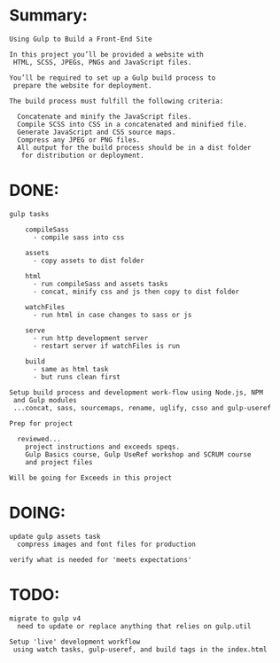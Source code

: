 # Summary:

    Using Gulp to Build a Front-End Site

    In this project you’ll be provided a website with
     HTML, SCSS, JPEGs, PNGs and JavaScript files.

    You’ll be required to set up a Gulp build process to
     prepare the website for deployment.

    The build process must fulfill the following criteria:

      Concatenate and minify the JavaScript files.
      Compile SCSS into CSS in a concatenated and minified file.
      Generate JavaScript and CSS source maps.
      Compress any JPEG or PNG files.
      All output for the build process should be in a dist folder
       for distribution or deployment.

# DONE:  

    gulp tasks

        compileSass
          - compile sass into css

        assets
          - copy assets to dist folder

        html
          - run compileSass and assets tasks
          - concat, minify css and js then copy to dist folder

        watchFiles
          - run html in case changes to sass or js

        serve
          - run http development server
          - restart server if watchFiles is run

        build
          - same as html task
          - but runs clean first

    Setup build process and development work-flow using Node.js, NPM
     and Gulp modules
     ...concat, sass, sourcemaps, rename, uglify, csso and gulp-useref

    Prep for project

      reviewed...
        project instructions and exceeds speqs.
        Gulp Basics course, Gulp UseRef workshop and SCRUM course
        and project files

    Will be going for Exceeds in this project

# DOING:

    update gulp assets task
      compress images and font files for production

    verify what is needed for 'meets expectations'

# TODO:

    migrate to gulp v4
      need to update or replace anything that relies on gulp.util

    Setup 'live' development workflow
     using watch tasks, gulp-useref, and build tags in the index.html
